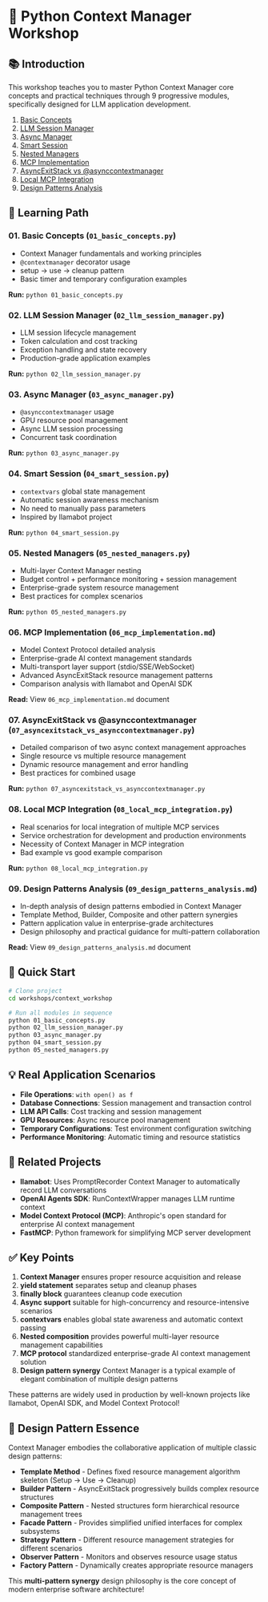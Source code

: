 # 🔧 Python Context Manager Workshop

## 📚 Introduction

This workshop teaches you to master Python Context Manager core concepts and practical techniques through 9 progressive modules, specifically designed for LLM application development.

1. [Basic Concepts](./01_basic_concepts.py)
2. [LLM Session Manager](./02_llm_session_manager.py)
3. [Async Manager](./03_async_manager.py)
4. [Smart Session](./04_smart_session.py)
5. [Nested Managers](./05_nested_managers.py)
6. [MCP Implementation](./06_mcp_implementation.md)
7. [AsyncExitStack vs @asynccontextmanager](./07_asyncexitstack_vs_asynccontextmanager.py)
8. [Local MCP Integration](./08_local_mcp_integration.py)
9. [Design Patterns Analysis](./09_design_patterns_analysis.md)

## 🎯 Learning Path

### 01. Basic Concepts (`01_basic_concepts.py`)
- Context Manager fundamentals and working principles
- `@contextmanager` decorator usage
- setup -> use -> cleanup pattern
- Basic timer and temporary configuration examples

**Run:** `python 01_basic_concepts.py`

### 02. LLM Session Manager (`02_llm_session_manager.py`)
- LLM session lifecycle management
- Token calculation and cost tracking
- Exception handling and state recovery
- Production-grade application examples

**Run:** `python 02_llm_session_manager.py`

### 03. Async Manager (`03_async_manager.py`)
- `@asynccontextmanager` usage
- GPU resource pool management
- Async LLM session processing
- Concurrent task coordination

**Run:** `python 03_async_manager.py`

### 04. Smart Session (`04_smart_session.py`)
- `contextvars` global state management
- Automatic session awareness mechanism
- No need to manually pass parameters
- Inspired by llamabot project

**Run:** `python 04_smart_session.py`

### 05. Nested Managers (`05_nested_managers.py`)
- Multi-layer Context Manager nesting
- Budget control + performance monitoring + session management
- Enterprise-grade system resource management
- Best practices for complex scenarios

**Run:** `python 05_nested_managers.py`

### 06. MCP Implementation (`06_mcp_implementation.md`)
- Model Context Protocol detailed analysis
- Enterprise-grade AI context management standards
- Multi-transport layer support (stdio/SSE/WebSocket)
- Advanced AsyncExitStack resource management patterns
- Comparison analysis with llamabot and OpenAI SDK

**Read:** View `06_mcp_implementation.md` document

### 07. AsyncExitStack vs @asynccontextmanager (`07_asyncexitstack_vs_asynccontextmanager.py`)
- Detailed comparison of two async context management approaches
- Single resource vs multiple resource management
- Dynamic resource management and error handling
- Best practices for combined usage

**Run:** `python 07_asyncexitstack_vs_asynccontextmanager.py`

### 08. Local MCP Integration (`08_local_mcp_integration.py`)
- Real scenarios for local integration of multiple MCP services
- Service orchestration for development and production environments
- Necessity of Context Manager in MCP integration
- Bad example vs good example comparison

**Run:** `python 08_local_mcp_integration.py`

### 09. Design Patterns Analysis (`09_design_patterns_analysis.md`)
- In-depth analysis of design patterns embodied in Context Manager
- Template Method, Builder, Composite and other pattern synergies
- Pattern application value in enterprise-grade architectures
- Design philosophy and practical guidance for multi-pattern collaboration

**Read:** View `09_design_patterns_analysis.md` document

## 🚀 Quick Start

```bash
# Clone project
cd workshops/context_workshop

# Run all modules in sequence
python 01_basic_concepts.py
python 02_llm_session_manager.py
python 03_async_manager.py
python 04_smart_session.py
python 05_nested_managers.py
```

## 💡 Real Application Scenarios

- **File Operations**: `with open() as f`
- **Database Connections**: Session management and transaction control
- **LLM API Calls**: Cost tracking and session management
- **GPU Resources**: Async resource pool management
- **Temporary Configurations**: Test environment configuration switching
- **Performance Monitoring**: Automatic timing and resource statistics

## 🔗 Related Projects

- **llamabot**: Uses PromptRecorder Context Manager to automatically record LLM conversations
- **OpenAI Agents SDK**: RunContextWrapper manages LLM runtime context
- **Model Context Protocol (MCP)**: Anthropic's open standard for enterprise AI context management
- **FastMCP**: Python framework for simplifying MCP server development

## ✅ Key Points

1. **Context Manager** ensures proper resource acquisition and release
2. **yield statement** separates setup and cleanup phases
3. **finally block** guarantees cleanup code execution
4. **Async support** suitable for high-concurrency and resource-intensive scenarios
5. **contextvars** enables global state awareness and automatic context passing
6. **Nested composition** provides powerful multi-layer resource management capabilities
7. **MCP protocol** standardized enterprise-grade AI context management solution
8. **Design pattern synergy** Context Manager is a typical example of elegant combination of multiple design patterns

These patterns are widely used in production by well-known projects like llamabot, OpenAI SDK, and Model Context Protocol!

## 🎯 Design Pattern Essence

Context Manager embodies the collaborative application of multiple classic design patterns:

- **Template Method** - Defines fixed resource management algorithm skeleton (Setup → Use → Cleanup)
- **Builder Pattern** - AsyncExitStack progressively builds complex resource structures
- **Composite Pattern** - Nested structures form hierarchical resource management trees
- **Facade Pattern** - Provides simplified unified interfaces for complex subsystems
- **Strategy Pattern** - Different resource management strategies for different scenarios
- **Observer Pattern** - Monitors and observes resource usage status
- **Factory Pattern** - Dynamically creates appropriate resource managers

This **multi-pattern synergy** design philosophy is the core concept of modern enterprise software architecture!
